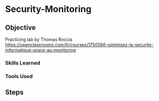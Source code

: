 # Security-Monitoring
## Objective
Practicing lab by Thomas Roccia  https://openclassrooms.com/fr/courses/1750566-optimisez-la-securite-informatique-grace-au-monitoring
### Skills Learned
### Tools Used
## Steps
